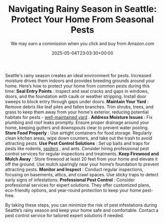 ﻿---
author: We may earn a commission when you click and buy from Amazon.com
layout: post
title: 'Navigating Rainy Season in Seattle: Protect Your Home From Seasonal Pests'
date: '2025-05-04T23:03:30+00:00'
categories:
- Guide
- Seattle
tags: []
slug: /navigating-rainy-season-in-seattle-protect-your-home-from-seasonal-pests/
lastmod: 2025-05-07T12:21:28+03:00
---

Seattle's rainy season creates an ideal environment for pests. Increased moisture drives them indoors and provides breeding grounds around your home. Here’s how to protect your home from common pests during this time:
**Seal Entry Points**
: Inspect and seal cracks and gaps in windows, doors, and the foundation with caulk or weather stripping. Install door sweeps to block entry through gaps under doors.
**Maintain Your Yard**
: Remove debris like leaf piles and fallen branches. Trim shrubs, trees, and grass to keep them away from your home's exterior, reducing potential habitats for pests -
[well-maintained yard](https://pestpolicy.com/best-flea-spray-for-yard/)
.
**Address Moisture Issues**
: Fix plumbing and roof leaks promptly. Ensure proper drainage around your home, keeping gutters and downspouts clear to prevent water pooling.
**Store Food Properly**
: Use airtight containers for food storage. Regularly clean kitchen areas, wipe down counters, and take out the trash to avoid attracting pests.
**Use Pest Control Solutions**
: Set up baits and traps for pests like rodents,
[spiders](https://pestpolicy.com/how-to-get-rid-of-spiders/)
, and ants. Consider hiring professional pest control services for regular inspections and treatments.
**Keep Firewood and Mulch Away**
: Store firewood at least 20 feet from your home and elevate it off the ground. Use mulch sparingly near your home’s foundation to prevent attracting pests.
**Monitor and Inspect**
: Conduct regular inspections, focusing on basements, attics, and crawl spaces. Use sticky traps to detect early signs of infestations.
**Professional Pest Control**
: Consider professional services for expert solutions. They offer customized plans, eco-friendly options, and year-round protection to keep your home pest-free.

By taking these steps, you can minimize the risk of pest infestations during Seattle’s rainy season and keep your home safe and comfortable. Contact a pest control service for tailored expert solutions if needed.